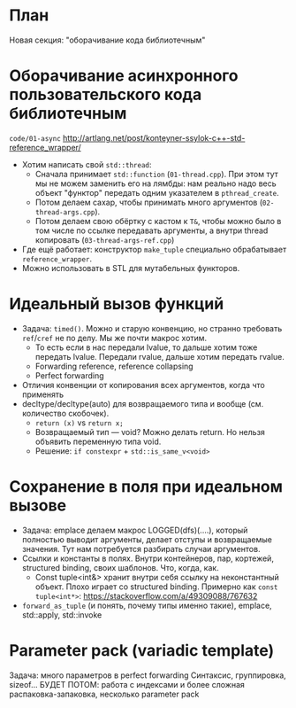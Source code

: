 # План
Новая секция: "оборачивание кода библиотечным"

# Оборачивание асинхронного пользовательского кода библиотечным
`code/01-async`
http://artlang.net/post/konteyner-ssylok-c++-std-reference_wrapper/

* Хотим написать свой `std::thread`:
  * Сначала принимает `std::function` (`01-thread.cpp`).
    При этом тут мы не можем заменить его на лямбды: нам реально надо весь объект "функтор"
    передать одним указателем в `pthread_create`.
  * Потом делаем сахар, чтобы принимать много аргументов (`02-thread-args.cpp`).
  * Потом делаем свою обёртку с кастом к `T&`, чтобы можно было в том числе по ссылке передавать
    аргументы, а внутри thread копировать (`03-thread-args-ref.cpp`)
* Где ещё работает: конструктор `make_tuple` специально обрабатывает `reference_wrapper`.
* Можно использовать в STL для мутабельных функторов.

# Идеальный вызов функций
* Задача: `timed()`. Можно и старую конвенцию, но странно требовать `ref`/`cref` не по делу.
  Мы же почти макрос хотим.
  * То есть если в нас передали lvalue, то дальше хотим тоже передать lvalue. Передали rvalue, дальше хотим передать rvalue.
  * Forwarding reference, reference collapsing
  * Perfect forwarding
* Отличия конвенции от копирования всех аргументов, когда что применять
* decltype/decltype(auto) для возвращаемого типа и вообще (см. количество скобочек).
  * `return (x)` vs `return x;`
  * Возвращаемый тип — void? Можно делать return. Но нельзя объявить переменную типа void.
  * Решение: `if constexpr` + `std::is_same_v<void>`

# Сохранение в поля при идеальном вызове
* Задача: emplace делаем макрос LOGGED(dfs)(....), который полностью выводит аргументы, делает отступы и возвращаемые значения. Тут нам потребуется разбирать случаи аргументов.
* Ссылки и константы в полях. Внутри контейнеров, пар, кортежей, structured binding, своих шаблонов. Что, когда, как.
  * Const tuple<int&> хранит внутри себя ссылку на неконстантный объект. Плохо играет со structured binding. Примерно как `const tuple<int*>`: https://stackoverflow.com/a/49309088/767632
* `forward_as_tuple` (и понять, почему типы именно такие), emplace, std::apply, std::invoke

# Parameter pack (variadic template)
Задача: много параметров в perfect forwarding
Синтаксис, группировка, sizeof…
БУДЕТ ПОТОМ: работа с индексами и более сложная распаковка-запаковка, несколько parameter pack
